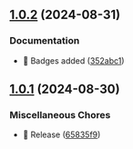 

## [1.0.2](https://github.com/AlejandroRM-DEV/react-media-queries/compare/1.0.1...1.0.2) (2024-08-31)


### Documentation

* :memo: Badges added ([352abc1](https://github.com/AlejandroRM-DEV/react-media-queries/commit/352abc161571ccdb8db7ac9ea2d5061c820293b2))

## [1.0.1](https://github.com/AlejandroRM-DEV/react-media-queries/compare/1.2.0...1.0.1) (2024-08-30)


### Miscellaneous Chores

* :bookmark: Release ([65835f9](https://github.com/AlejandroRM-DEV/react-media-queries/commit/65835f9482b627c9b0329f9f1c10ce8eb6f6c12f))
